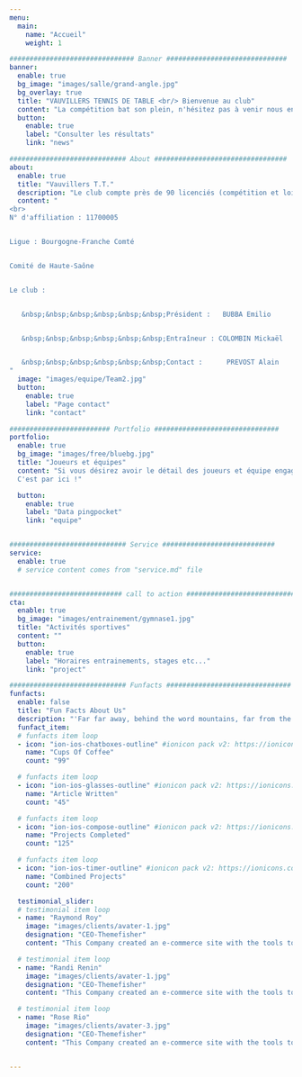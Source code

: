 ```yaml
---
menu:
  main:
    name: "Accueil"
    weight: 1

############################### Banner ##############################
banner:
  enable: true
  bg_image: "images/salle/grand-angle.jpg"
  bg_overlay: true
  title: "VAUVILLERS TENNIS DE TABLE <br/> Bienvenue au club"
  content: "La compétition bat son plein, n'hésitez pas à venir nous encourager !"
  button:
    enable: true
    label: "Consulter les résultats"
    link: "news"

############################# About #################################
about:
  enable: true
  title: "Vauvillers T.T."
  description: "Le club compte près de 90 licenciés (compétition et loisir) et est ouvert à toutes et tous."
  content: "
<br>
N° d'affiliation : 11700005​


Ligue : Bourgogne-Franche Comté


Comité de Haute-Saône


Le club :


   &nbsp;&nbsp;&nbsp;&nbsp;&nbsp;&nbsp;Président :   BUBBA Emilio


   &nbsp;&nbsp;&nbsp;&nbsp;&nbsp;&nbsp;Entraîneur : COLOMBIN Mickaël


   &nbsp;&nbsp;&nbsp;&nbsp;&nbsp;&nbsp;Contact :      PREVOST Alain
"
  image: "images/equipe/Team2.jpg"
  button:
    enable: true
    label: "Page contact"
    link: "contact"

######################### Portfolio ###############################
portfolio:
  enable: true
  bg_image: "images/free/bluebg.jpg"
  title: "Joueurs et équipes"
  content: "Si vous désirez avoir le détail des joueurs et équipe engagés (merci pingpocket!) 
  C'est par ici !"

  button:
    enable: true
    label: "Data pingpocket"
    link: "equipe"


############################# Service ############################
service:
  enable: true
  # service content comes from "service.md" file


############################ call to action ###########################
cta:
  enable: true
  bg_image: "images/entrainement/gymnase1.jpg"
  title: "Activités sportives"
  content: ""
  button:
    enable: true
    label: "Horaires entrainements, stages etc..."
    link: "project"

############################# Funfacts ###############################
funfacts:
  enable: false
  title: "Fun Facts About Us"
  description: "'Far far away, behind the word mountains, far from the countries Vokalia and Consonantia, <br> there live the blind texts. Separated they live in Bookmarksgrove right at the coast of the Semantics'"
  funfact_item:
  # funfacts item loop
  - icon: "ion-ios-chatboxes-outline" #ionicon pack v2: https://ionicons.com/v2/
    name: "Cups Of Coffee"
    count: "99"

  # funfacts item loop
  - icon: "ion-ios-glasses-outline" #ionicon pack v2: https://ionicons.com/v2/
    name: "Article Written"
    count: "45"

  # funfacts item loop
  - icon: "ion-ios-compose-outline" #ionicon pack v2: https://ionicons.com/v2/
    name: "Projects Completed"
    count: "125"

  # funfacts item loop
  - icon: "ion-ios-timer-outline" #ionicon pack v2: https://ionicons.com/v2/
    name: "Combined Projects"
    count: "200"

  testimonial_slider:
  # testimonial item loop
  - name: "Raymond Roy"
    image: "images/clients/avater-1.jpg"
    designation: "CEO-Themefisher"
    content: "This Company created an e-commerce site with the tools to make our business a success, with innovative ideas we feel that our site has unique elements that make us stand out from the crowd."

  # testimonial item loop
  - name: "Randi Renin"
    image: "images/clients/avater-1.jpg"
    designation: "CEO-Themefisher"
    content: "This Company created an e-commerce site with the tools to make our business a success, with innovative ideas we feel that our site has unique elements that make us stand out from the crowd."

  # testimonial item loop
  - name: "Rose Rio"
    image: "images/clients/avater-3.jpg"
    designation: "CEO-Themefisher"
    content: "This Company created an e-commerce site with the tools to make our business a success, with innovative ideas we feel that our site has unique elements that make us stand out from the crowd."


---
```

